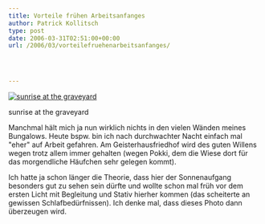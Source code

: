 ```yaml
---
title: Vorteile frühen Arbeitsanfanges
author: Patrick Kollitsch
type: post
date: 2006-03-31T02:51:00+00:00
url: /2006/03/vorteilefruehenarbeitsanfanges/




---
```

<div class="flickr">
  <a href="http://www.flickr.com/photos/schreibblogade/120632482/" title="sunrise at the graveyard"><img src="//static.flickr.com/35/120632482_9c4a707c6d.jpg" alt="sunrise at the graveyard" /></a></p> 
  
  <p>
    sunrise at the graveyard
  </p>
</div>

Manchmal hält mich ja nun wirklich nichts in den vielen Wänden meines Bungalows. Heute bspw. bin ich nach durchwachter Nacht einfach mal "eher" auf Arbeit gefahren. Am Geisterhausfriedhof wird des guten Willens wegen trotz allem immer gehalten (wegen Pokki, dem die Wiese dort für das morgendliche Häufchen sehr gelegen kommt).

Ich hatte ja schon länger die Theorie, dass hier der Sonnenaufgang besonders gut zu sehen sein dürfte und wollte schon mal früh vor dem ersten Licht mit Begleitung und Stativ hierher kommen (das scheiterte an gewissen Schlafbedürfnissen). Ich denke mal, dass dieses Photo dann überzeugen wird.
